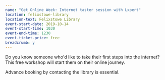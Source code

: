 ```yaml
---
name: "Get Online Week: Internet taster session with Lxpert"
location: felixstowe-library
location-text: Felixstowe Library
event-start-date: 2019-10-14
event-start-time: 1030
event-end-time: 1230
event-ticket-price: free
breadcrumb: y
---
```


Do you know someone who'd like to take their first steps into the internet? This free workshop will start them on their online journey.

Advance booking by contacting the library is essential.
